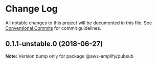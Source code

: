 # Change Log

All notable changes to this project will be documented in this file.
See [Conventional Commits](https://conventionalcommits.org) for commit guidelines.

<a name="0.1.1-unstable.0"></a>
## 0.1.1-unstable.0 (2018-06-27)




**Note:** Version bump only for package @aws-amplify/pubsub
